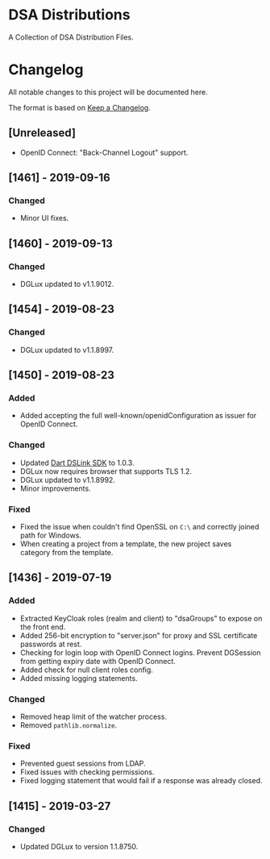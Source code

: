 # DSA Distributions

A Collection of DSA Distribution Files.

# Changelog
All notable changes to this project will be documented here.

The format is based on [Keep a Changelog](https://keepachangelog.com/en/1.0.0/).

## [Unreleased]
- OpenID Connect: "Back-Channel Logout" support.

## [1461] - 2019-09-16
### Changed
- Minor UI fixes.

## [1460] - 2019-09-13
### Changed
- DGLux updated to v1.1.9012.

## [1454] - 2019-08-23
### Changed
- DGLux updated to v1.1.8997.

## [1450] - 2019-08-23
### Added
- Added accepting the full well-known/openidConfiguration as issuer for OpenID Connect.

### Changed
- Updated [Dart DSLink SDK](https://github.com/IOT-DSA/sdk-dslink-dart) to 1.0.3.
- DGLux now requires browser that supports TLS 1.2.
- DGLux updated to v1.1.8992.
- Minor improvements.

### Fixed
- Fixed the issue when couldn't find OpenSSL on `C:\` and correctly joined path for Windows.
- When creating a project from a template, the new project saves category from the template.

## [1436] - 2019-07-19
### Added
- Extracted KeyCloak roles (realm and client) to "dsaGroups" to expose on the front end.
- Added 256-bit encryption to "server.json" for proxy and SSL certificate passwords at rest.
- Checking for login loop with OpenID Connect logins. Prevent DGSession from getting expiry date with OpenID Connect.
- Added check for null client roles config.
- Added missing logging statements.

### Changed
- Removed heap limit of the watcher process.
- Removed `pathlib.normalize`.

### Fixed
- Prevented guest sessions from LDAP.
- Fixed issues with checking permissions.
- Fixed logging statement that would fail if a response was already closed.

## [1415] - 2019-03-27
### Changed
- Updated DGLux to version 1.1.8750.
